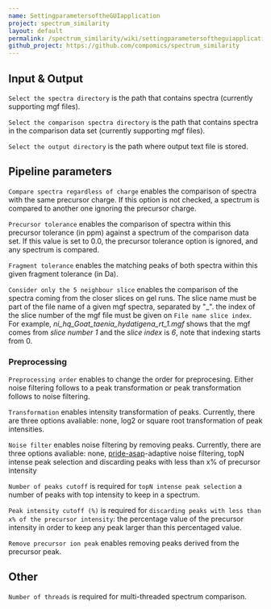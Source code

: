 ```yaml
---
name: SettingparametersoftheGUIapplication
project: spectrum_similarity
layout: default
permalink: /spectrum_similarity/wiki/settingparametersoftheguiapplication.html
github_project: https://github.com/compomics/spectrum_similarity
---
```


## Input & Output
`Select the spectra directory` is the path that contains spectra (currently supporting mgf files).

`Select the comparison spectra directory` is the path that contains spectra in the comparison data set (currently supporting mgf files).

`Select the output directory` is the path where output text file is stored. 

## Pipeline parameters
`Compare spectra regardless of charge` enables the comparison of spectra with the same precursor charge. If this option is not checked, a spectrum is compared to another one ignoring the precursor charge.

`Precursor tolerance` enables the comparison of spectra within this precursor tolerance (in ppm) against a spectrum of the comparison data set. If this value is set to 0.0, the precursor tolerance option is ignored, and any spectrum is compared.

`Fragment tolerance` enables the matching peaks of both spectra within this given fragment tolerance (in Da).

`Consider only the 5 neighbour slice` enables the comparison of the spectra coming from the closer slices on gel runs. The slice name must be part of the file name of a given mgf spectra, separated by "_". the index of the slice number of the mgf file must be given on `File name slice index`. For example, *ni_hq_Goat_taenia_hydatigena_rt_1.mgf* shows that the mgf comes from *slice number 1* and the *slice index* is *6*, note that indexing starts from 0. 


### Preprocessing 

`Preprocessing order` enables to change the order for preprocesing. Either noise filtering follows to a peak transformation or peak transformation follows to noise filtering.

`Transformation` enables intensity transformation of peaks. Currently, there are three options avaliable: none, log2 or square root transformation of peak intensities.

`Noise filter` enables noise filtering by removing peaks. Currently, there are three options avaliable: none, [pride-asap](/pride-asa-pipeline.html)-adaptive noise filtering, topN intense peak selection and discarding peaks with less than x% of precursor intensity

`Number of peaks cutoff` is required for `topN intense peak selection` a number of peaks with top intensity to keep in a spectrum.

`Peak intensity cutoff (%)` is required for `discarding peaks with less than x% of the precursor intensity`: the percentage value of the precursor intensity in order to keep any peak larger than this percentaged value.

`Remove precursor ion peak` enables removing peaks derived from the precursor peak.

## Other
`Number of threads` is required for multi-threaded spectrum comparison.
